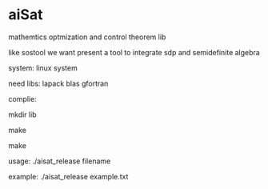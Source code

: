aiSat
=====

mathemtics optmization and control theorem lib

like sostool we want present a tool to integrate sdp and semidefinite algebra

system: linux  system


need libs:   lapack blas gfortran

complie:

mkdir lib

make

make

usage:
./aisat_release filename

example:
./aisat_release example.txt





